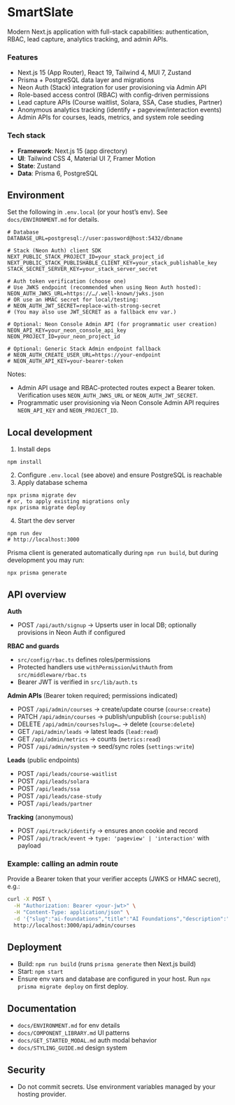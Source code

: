 # SmartSlate

Modern Next.js application with full-stack capabilities: authentication, RBAC, lead capture, analytics tracking, and admin APIs.

### Features
- Next.js 15 (App Router), React 19, Tailwind 4, MUI 7, Zustand
- Prisma + PostgreSQL data layer and migrations
- Neon Auth (Stack) integration for user provisioning via Admin API
- Role-based access control (RBAC) with config-driven permissions
- Lead capture APIs (Course waitlist, Solara, SSA, Case studies, Partner)
- Anonymous analytics tracking (identify + pageview/interaction events)
- Admin APIs for courses, leads, metrics, and system role seeding

### Tech stack
- **Framework**: Next.js 15 (app directory)
- **UI**: Tailwind CSS 4, Material UI 7, Framer Motion
- **State**: Zustand
- **Data**: Prisma 6, PostgreSQL

## Environment
Set the following in `.env.local` (or your host’s env). See `docs/ENVIRONMENT.md` for details.

```
# Database
DATABASE_URL=postgresql://user:password@host:5432/dbname

# Stack (Neon Auth) client SDK
NEXT_PUBLIC_STACK_PROJECT_ID=your_stack_project_id
NEXT_PUBLIC_STACK_PUBLISHABLE_CLIENT_KEY=your_stack_publishable_key
STACK_SECRET_SERVER_KEY=your_stack_server_secret

# Auth token verification (choose one)
# Use JWKS endpoint (recommended when using Neon Auth hosted):
NEON_AUTH_JWKS_URL=https://…/.well-known/jwks.json
# OR use an HMAC secret for local/testing:
# NEON_AUTH_JWT_SECRET=replace-with-strong-secret
# (You may also use JWT_SECRET as a fallback env var.)

# Optional: Neon Console Admin API (for programmatic user creation)
NEON_API_KEY=your_neon_console_api_key
NEON_PROJECT_ID=your_neon_project_id

# Optional: Generic Stack Admin endpoint fallback
# NEON_AUTH_CREATE_USER_URL=https://your-endpoint
# NEON_AUTH_API_KEY=your-bearer-token
```

Notes:
- Admin API usage and RBAC-protected routes expect a Bearer token. Verification uses `NEON_AUTH_JWKS_URL` or `NEON_AUTH_JWT_SECRET`.
- Programmatic user provisioning via Neon Console Admin API requires `NEON_API_KEY` and `NEON_PROJECT_ID`.

## Local development
1) Install deps
```
npm install
```
2) Configure `.env.local` (see above) and ensure PostgreSQL is reachable
3) Apply database schema
```
npx prisma migrate dev
# or, to apply existing migrations only
npx prisma migrate deploy
```
4) Start the dev server
```
npm run dev
# http://localhost:3000
```

Prisma client is generated automatically during `npm run build`, but during development you may run:
```
npx prisma generate
```

## API overview
**Auth**
- POST `/api/auth/signup` → Upserts user in local DB; optionally provisions in Neon Auth if configured

**RBAC and guards**
- `src/config/rbac.ts` defines roles/permissions
- Protected handlers use `withPermission`/`withAuth` from `src/middleware/rbac.ts`
- Bearer JWT is verified in `src/lib/auth.ts`

**Admin APIs** (Bearer token required; permissions indicated)
- POST `/api/admin/courses` → create/update course (`course:create`)
- PATCH `/api/admin/courses` → publish/unpublish (`course:publish`)
- DELETE `/api/admin/courses?slug=…` → delete (`course:delete`)
- GET `/api/admin/leads` → latest leads (`lead:read`)
- GET `/api/admin/metrics` → counts (`metrics:read`)
- POST `/api/admin/system` → seed/sync roles (`settings:write`)

**Leads** (public endpoints)
- POST `/api/leads/course-waitlist`
- POST `/api/leads/solara`
- POST `/api/leads/ssa`
- POST `/api/leads/case-study`
- POST `/api/leads/partner`

**Tracking** (anonymous)
- POST `/api/track/identify` → ensures anon cookie and record
- POST `/api/track/event` → `type: 'pageview' | 'interaction'` with payload

### Example: calling an admin route
Provide a Bearer token that your verifier accepts (JWKS or HMAC secret), e.g.:

```bash
curl -X POST \
  -H "Authorization: Bearer <your-jwt>" \
  -H "Content-Type: application/json" \
  -d '{"slug":"ai-foundations","title":"AI Foundations","description":"…"}' \
  http://localhost:3000/api/admin/courses
```

## Deployment
- Build: `npm run build` (runs `prisma generate` then Next.js build)
- Start: `npm start`
- Ensure env vars and database are configured in your host. Run `npx prisma migrate deploy` on first deploy.

## Documentation
- `docs/ENVIRONMENT.md` for env details
- `docs/COMPONENT_LIBRARY.md` UI patterns
- `docs/GET_STARTED_MODAL.md` auth modal behavior
- `docs/STYLING_GUIDE.md` design system

## Security
- Do not commit secrets. Use environment variables managed by your hosting provider.
